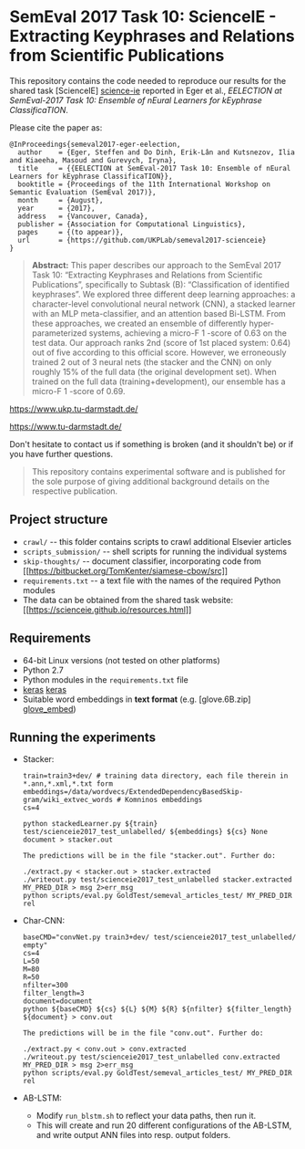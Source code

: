 # SemEval 2017 Task 10: ScienceIE - Extracting Keyphrases and Relations from Scientific Publications

This repository contains the code needed to reproduce our results for the shared task [ScienceIE] [science-ie] reported in Eger et al., *EELECTION at SemEval-2017 Task 10: Ensemble of nEural Learners for kEyphrase ClassificaTION*.

Please cite the paper as:

```
@InProceedings{semeval2017-eger-eelection,
  author    = {Eger, Steffen and Do Dinh, Erik-Lân and Kutsnezov, Ilia and Kiaeeha, Masoud and Gurevych, Iryna},
  title     = {{EELECTION at SemEval-2017 Task 10: Ensemble of nEural Learners for kEyphrase ClassificaTION}},
  booktitle = {Proceedings of the 11th International Workshop on Semantic Evaluation (SemEval 2017)},
  month     = {August},
  year      = {2017},
  address   = {Vancouver, Canada},
  publisher = {Association for Computational Linguistics},
  pages     = {(to appear)},
  url       = {https://github.com/UKPLab/semeval2017-scienceie}
}
```

> **Abstract:** This paper describes our approach to the SemEval 2017 Task 10: “Extracting Keyphrases and Relations from Scientific Publications”, specifically to Subtask (B): “Classification of identified keyphrases”.
> We explored three different deep learning approaches: a character-level convolutional neural network (CNN), a stacked learner with an MLP meta-classifier, and an attention based Bi-LSTM. From these approaches, we created an ensemble of differently hyper-parameterized systems, achieving a micro-F 1 -score of 0.63 on the test data. Our approach ranks 2nd (score of 1st placed system: 0.64) out of five according to this official score. 
> However, we erroneously trained 2 out of 3 neural nets (the stacker and the CNN) on only roughly 15% of the full data (the original development set). When trained on the full data (training+development), our ensemble has a micro-F 1 -score of 0.69.

https://www.ukp.tu-darmstadt.de/

https://www.tu-darmstadt.de/

Don't hesitate to contact us if something is broken (and it shouldn't be) or if you have further questions.

> This repository contains experimental software and 
is published for the sole purpose of giving additional 
background details on the respective publication. 

## Project structure

* `crawl/` -- this folder contains scripts to crawl additional Elsevier articles
* `scripts_submission/` -- shell scripts for running the individual systems
* `skip-thoughts/` -- document classifier, incorporating code from [[https://bitbucket.org/TomKenter/siamese-cbow/src]]
* `requirements.txt` -- a text file with the names of the required Python modules
* The data can be obtained from the shared task website: [[https://scienceie.github.io/resources.html]]

## Requirements

* 64-bit Linux versions (not tested on other platforms)
* Python 2.7
* Python modules in the `requirements.txt` file
* [keras] [keras]
* Suitable word embeddings in **text format** (e.g. [glove.6B.zip] [glove_embed])

## Running the experiments

* Stacker:

    ```
    train=train3+dev/ # training data directory, each file therein in *.ann,*.xml,*.txt form 
    embeddings=/data/wordvecs/ExtendedDependencyBasedSkip-gram/wiki_extvec_words # Komninos embeddings 
    cs=4 
    
    python stackedLearner.py ${train} test/scienceie2017_test_unlabelled/ ${embeddings} ${cs} None document > stacker.out 
    
    The predictions will be in the file "stacker.out". Further do: 
    
    ./extract.py < stacker.out > stacker.extracted 
    ./writeout.py test/scienceie2017_test_unlabelled stacker.extracted MY_PRED_DIR > msg 2>err_msg 
    python scripts/eval.py GoldTest/semeval_articles_test/ MY_PRED_DIR rel
    ```

* Char-CNN: 

    ```
    baseCMD="convNet.py train3+dev/ test/scienceie2017_test_unlabelled/ empty"
    cs=4 
    L=50 
    M=80 
    R=50 
    nfilter=300 
    filter_length=3
    document=document
    python ${baseCMD} ${cs} ${L} ${M} ${R} ${nfilter} ${filter_length} ${document} > conv.out
    
    The predictions will be in the file "conv.out". Further do: 
    
    ./extract.py < conv.out > conv.extracted 
    ./writeout.py test/scienceie2017_test_unlabelled conv.extracted MY_PRED_DIR > msg 2>err_msg 
    python scripts/eval.py GoldTest/semeval_articles_test/ MY_PRED_DIR rel
    ```
* AB-LSTM:
    * Modify `run_blstm.sh` to reflect your data paths, then run it.
    * This will create and run 20 different configurations of the AB-LSTM, and write output ANN files into resp. output folders.

   [keras]: <https://keras.io/>
   [tensorflow]: <https://www.tensorflow.org/>
   [glove_embed]: <http://nlp.stanford.edu/data/glove.6B.zip>
   [science-ie]: <https://scienceie.github.io/>
